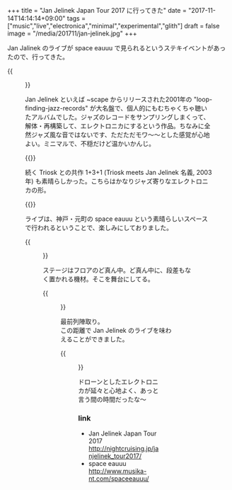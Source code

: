 +++
title = "Jan Jelinek Japan Tour 2017 に行ってきた"
date = "2017-11-14T14:14:14+09:00"
tags = ["music","live","electronica","minimal","experimental","glith"]
draft = false
image = "/media/201711/jan-jelinek.jpg"
+++

Jan Jalinek のライブが space eauuu で見られるというステキイベントがあったので、行ってきた。

{{<figure src="/media/201711/jan-jelinek.jpg">}}

Jan Jelinek といえば ~scape からリリースされた2001年の "loop-finding-jazz-records" が大名盤で、個人的にもむちゃくちゃ聴いたアルバムでした。ジャズのレコードをサンプリングしまくって、解体・再構築して、エレクトロニカにするという作品。ちなみに全然ジャズ風な音ではないです、ただただモワ〜〜とした感覚が心地よい。ミニマルで、不穏だけど温かいかんじ。

{{<youtube src="Lyd9PwXM-A8" title="Jan Jelinek - Tendency">}}

続く Triosk との共作 1+3+1 (Triosk meets Jan Jelinek 名義, 2003年) も素晴らしかった。こちらはかなりジャズ寄りなエレクトロニカの形。

{{<youtube src="FV-05sGb48I" title="Triosk meets Jan Jelinek - On The Lake">}}

ライブは、神戸・元町の space eauuu という素晴らしいスペースで行われるということで、楽しみにしておりました。

{{<figure src="https://scontent-nrt1-1.cdninstagram.com/t51.2885-15/s640x640/sh0.08/e35/23421625_281896108998703_2663544601637289984_n.jpg">}}

ステージはフロアのど真ん中。ど真ん中に、段差もなく置かれる機材。そこを舞台にしてる。

{{<figure src="https://scontent-nrt1-1.cdninstagram.com/t51.2885-15/s640x640/sh0.08/e35/23416795_128876471100033_268705394694553600_n.jpg">}}

最前列陣取り。  
この距離で Jan Jelinek のライブを味わえることができました。

{{<figure src="https://scontent-nrt1-1.cdninstagram.com/t51.2885-15/s750x750/sh0.08/e35/23498214_189935621568239_3224234203965030400_n.jpg">}}

ドローンとしたエレクトロニカが延々と心地よく、あっと言う間の時間だったな〜

### link

- Jan Jelinek Japan Tour 2017  
http://nightcruising.jp/janjelinek_tour2017/
- space eauuu  
http://www.musika-nt.com/spaceeauuu/
